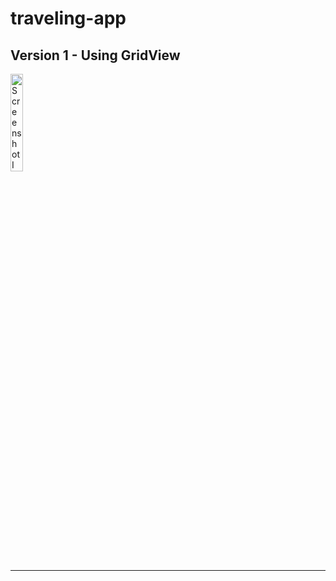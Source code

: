 # traveling-app

## Version 1 - Using GridView

<img src = "https://github.com/user-attachments/assets/eac55dac-b18f-4b91-a3b5-a2ce703c7fde" alt = "Screenshot I" width = "20%">

---

